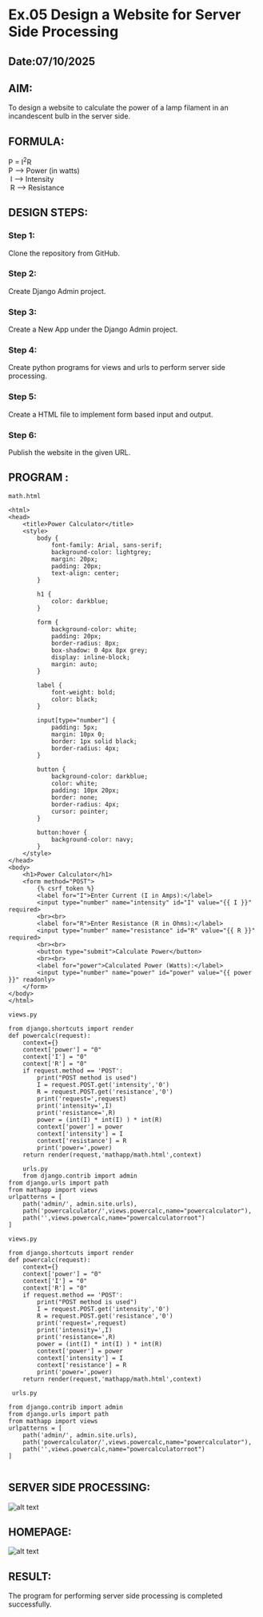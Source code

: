 # Ex.05 Design a Website for Server Side Processing
## Date:07/10/2025

## AIM:
 To design a website to calculate the power of a lamp filament in an incandescent bulb in the server side. 


## FORMULA:
P = I<sup>2</sup>R
<br> P --> Power (in watts)
<br> I --> Intensity
<br> R --> Resistance

## DESIGN STEPS:

### Step 1:
Clone the repository from GitHub.

### Step 2:
Create Django Admin project.

### Step 3:
Create a New App under the Django Admin project.

### Step 4:
Create python programs for views and urls to perform server side processing.

### Step 5:
Create a HTML file to implement form based input and output.

### Step 6:
Publish the website in the given URL.

## PROGRAM :
```
math.html

<html>
<head>
    <title>Power Calculator</title>
    <style>
        body {
            font-family: Arial, sans-serif;
            background-color: lightgrey;
            margin: 20px;
            padding: 20px;
            text-align: center;
        }

        h1 {
            color: darkblue;
        }

        form {
            background-color: white;
            padding: 20px;
            border-radius: 8px;
            box-shadow: 0 4px 8px grey;
            display: inline-block;
            margin: auto;
        }

        label {
            font-weight: bold;
            color: black;
        }

        input[type="number"] {
            padding: 5px;
            margin: 10px 0;
            border: 1px solid black;
            border-radius: 4px;
        }

        button {
            background-color: darkblue;
            color: white;
            padding: 10px 20px;
            border: none;
            border-radius: 4px;
            cursor: pointer;
        }

        button:hover {
            background-color: navy;
        }
    </style>
</head>
<body>
    <h1>Power Calculator</h1>
    <form method="POST">
        {% csrf_token %}
        <label for="I">Enter Current (I in Amps):</label>
        <input type="number" name="intensity" id="I" value="{{ I }}" required>
        <br><br>
        <label for="R">Enter Resistance (R in Ohms):</label>
        <input type="number" name="resistance" id="R" value="{{ R }}" required>
        <br><br>
        <button type="submit">Calculate Power</button>
        <br><br>
        <label for="power">Calculated Power (Watts):</label>
        <input type="number" name="power" id="power" value="{{ power }}" readonly>
    </form>
</body>
</html>

views.py

from django.shortcuts import render 
def powercalc(request): 
    context={} 
    context['power'] = "0" 
    context['I'] = "0" 
    context['R'] = "0" 
    if request.method == 'POST': 
        print("POST method is used")
        I = request.POST.get('intensity','0')
        R = request.POST.get('resistance','0')
        print('request=',request) 
        print('intensity=',I) 
        print('resistance=',R) 
        power = (int(I) * int(I) ) * int(R) 
        context['power'] = power
        context['intensity'] = I
        context['resistance'] = R 
        print('power=',power) 
    return render(request,'mathapp/math.html',context)

    urls.py
    from django.contrib import admin 
from django.urls import path 
from mathapp import views 
urlpatterns = [ 
    path('admin/', admin.site.urls), 
    path('powercalculator/',views.powercalc,name="powercalculator"),
    path('',views.powercalc,name="powercalculatorroot")
]

views.py

from django.shortcuts import render 
def powercalc(request): 
    context={} 
    context['power'] = "0" 
    context['I'] = "0" 
    context['R'] = "0" 
    if request.method == 'POST': 
        print("POST method is used")
        I = request.POST.get('intensity','0')
        R = request.POST.get('resistance','0')
        print('request=',request) 
        print('intensity=',I) 
        print('resistance=',R) 
        power = (int(I) * int(I) ) * int(R) 
        context['power'] = power
        context['intensity'] = I
        context['resistance'] = R 
        print('power=',power) 
    return render(request,'mathapp/math.html',context)

 urls.py

from django.contrib import admin 
from django.urls import path 
from mathapp import views 
urlpatterns = [ 
    path('admin/', admin.site.urls), 
    path('powercalculator/',views.powercalc,name="powercalculator"),
    path('',views.powercalc,name="powercalculatorroot")
]
   
```

## SERVER SIDE PROCESSING:
![alt text](<Screenshot 2025-10-07 232822.png>)

## HOMEPAGE:
![alt text](<Screenshot 2025-10-07 232711.png>)

## RESULT:
The program for performing server side processing is completed successfully.

